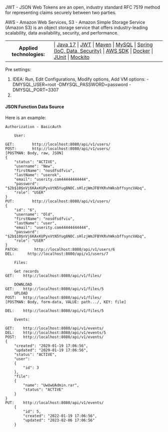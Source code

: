 JWT - JSON Web Tokens are an open, industry standard RFC 7519 method for representing claims securely between two parties.

AWS - Amazon Web Services,  S3 - Amazon Simple Storage Service (Amazon S3) is an object storage service that offers industry-leading scalability, data availability, security, and performance.


<table>
<tr>
  <th>Applied technologies:</th>
  <td>
    |  <a href="#java">Java 17</a> 
    |  <a href="#JWT">JWT</a> 
    | <a href="#maven">Maven</a>
    | <a href="#MySQL">MySQL</a>
    | <a href="#Spring">Spring  (IoC, Data, Security)</a>
    | <a href="#AWS SDK">AWS SDK</a>
    | <a href="#Docker">Docker</a>
    | <a href="#JUnit">JUnit</a>
    | <a href="#Mockito">Mockito</a>
  </td>
</tr>
</table>

Pre settings:
1) IDEA: Run, Edit Configurations, Modify options, Add VM options:
-DMYSQL_USER=root
   -DMYSQL_PASSWORD=password
   -DMYSQL_PORT=3307
2) 

#### JSON Function Data Source
Here is an example:

```cucumber
Authorization - BasicAuth

	User:
	
GET:        http://localhost:8080/api/v1/users/
POST:       http://localhost:8080/api/v1/users/
[POSTMAN: Body, raw, JSON]
{
    "status": "ACTIVE",
    "username": "New",
    "firstName": "nosdfsdfviu",
    "lastName": "userok",
    "email": "userity.com44444444444",
    "password": "$2b$10$nVj6KAxKUPyxVtN5Yug8NOC.sHlzjWmJFBYKRvhWksbffsyncVAbq",
    "role": "USER"
}
PUT:        http://localhost:8080/api/v1/users/
{
    "id": "6",
    "username": "Old",
    "firstName": "nosdfsdfviu",
    "lastName": "user",
    "email": "userity.com44444444444",
    "password": "$2b$10$nVj6KAxKUPyxVtN5Yug8NOC.sHlzjWmJFBYKRvhWksbffsyncVAbq",
    "role": "USER"
}
PATCH:       http://localhost:8080/api/v1/users/6
DEL:      http://localhost:8080/api/v1/users/7

    Files:
    
    Get records
GET:    http://localhost:8080/api/v1/files/

    DOWNLOAD
GET:    http://localhost:8080/api/v1/files/5
    UPLOAD
POST:   http://localhost:8080/api/v1/files/
[POSTMAN: Body, form-data, VALUE: path.../, KEY: file]

DEL:    http://localhost:8080/api/v1/files/5

    Events:
    
GET:    http://localhost:8080/api/v1/events/
DEL:    http://localhost:8080/api/v1/events/5
POST:   http://localhost:8080/api/v1/events/
{
    "created": "2029-01-19 17:06:56",
    "updated": "2029-01-19 17:06:56",
    "status": "ACTIVE",
    "user": 
    {
        "id": 3
    },
    "file":     
    {
        "name": "UwUwUAdmin.rar",
        "status": "ACTIVE"
    }
}
PUT:    http://localhost:8080/api/v1/events/
    {
        "id": 5,
        "created": "2022-01-19 17:06:56",
        "updated": "2023-02-06 17:06:56"
    }